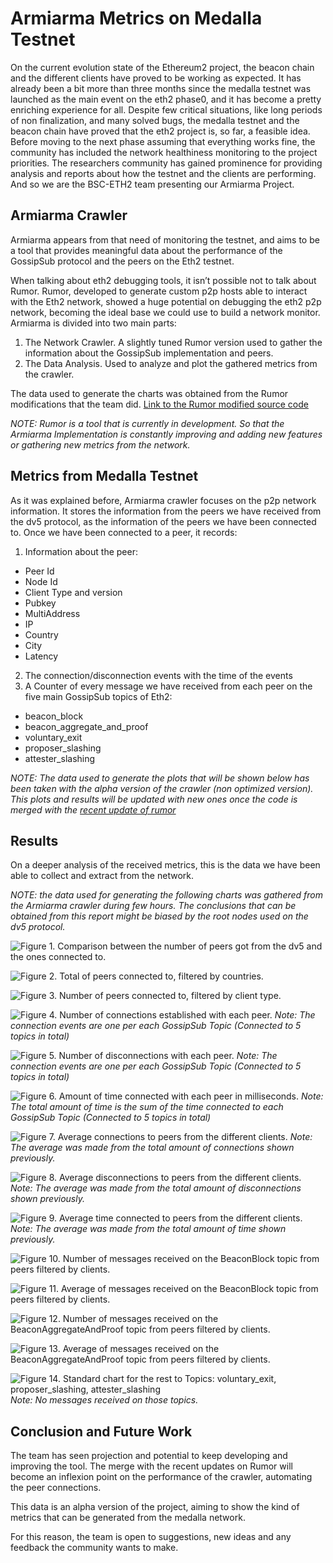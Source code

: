  
# Armiarma Metrics on Medalla Testnet

On the current evolution state of the Ethereum2 project, the beacon chain and the different clients have proved to be working as expected. It has already been a bit more than three months since the medalla testnet was launched as the main event on the eth2 phase0, and it has become a pretty enriching experience for all. 
Despite few critical situations, like long periods of non finalization, and many solved bugs, the medalla testnet and the beacon chain have proved that the eth2 project is, so far, a feasible idea.
Before moving to the next phase assuming that everything works fine, the community has included the network healthiness monitoring to the project priorities. The researchers community has gained prominence for providing analysis and reports about how the testnet and the clients are performing. And so we are the BSC-ETH2 team presenting our Armiarma Project.

## Armiarma Crawler

Armiarma appears from that need of monitoring the testnet, and aims to be a tool that provides meaningful data about the performance of the GossipSub protocol and the peers on the Eth2 testnet. 

When talking about eth2 debugging tools, it isn’t possible not to talk about Rumor. Rumor, developed to generate custom p2p hosts able to interact with the Eth2 network, showed a huge potential on debugging the eth2 p2p network, becoming the ideal base we could use to build a network monitor.
Armiarma is divided into two main parts:
1. The Network Crawler. A slightly tuned Rumor version used to gather the information about  the GossipSub implementation and peers.
2. The Data Analysis. Used to analyze and plot the gathered metrics from the crawler.

The data used to generate the charts was obtained from the Rumor modifications that the team did. [Link to the Rumor modified source code](https://github.com/Cortze/rumor/tree/armiarma/alpha0)

*NOTE: Rumor is a tool that is currently in development. So that the Armiarma Implementation is constantly improving and adding new features or gathering new metrics from the network.*


## Metrics from Medalla Testnet

As it was explained before, Armiarma crawler focuses on the p2p network information. It stores the information from the peers we have received from the dv5 protocol, as the information of the peers we have been connected to. 
Once we have been connected to a peer, it records:
1. Information about the peer:
- Peer Id
- Node Id
- Client Type and version
- Pubkey
- MultiAddress
- IP
- Country
- City
- Latency
2. The connection/disconnection events with the time of the events
3. A Counter of every message we have received from each peer on the five main GossipSub topics of Eth2:
- beacon_block
- beacon_aggregate_and_proof
- voluntary_exit
- proposer_slashing
- attester_slashing

*NOTE: The data used to generate the plots that will be shown below has been taken with the alpha version of the crawler (non optimized version). This plots and results will be updated with new ones once the code is merged with the [recent update of rumor](https://github.com/protolambda/rumor/commit/6549267e93d4f409731d0e59ae45863347b0b226)*

## Results

On a deeper analysis of the received metrics, this is the data we have been able to collect and extract from the network.

*NOTE: the data used for generating the following charts was gathered from the Armiarma crawler during few hours. The conclusions that can be obtained from this report might be biased by the root nodes used on the dv5 protocol.*

![Figure 1. Comparison between the number of peers got from the dv5 and the ones connected to.](./charts/TotalPeersVsConnected.png)

![Figure 2. Total of peers connected to, filtered by countries.](./charts/PeersClassifiedByCountry.png)

![Figure 3. Number of peers connected to, filtered by client type.](./charts/PeersOnClients.png)

![Figure 4. Number of connections established with each peer.](./charts/NumberOfConnectionsPerPeer.png)
*Note: The connection events are one per each GossipSub Topic (Connected to 5 topics in total)*

![Figure 5. Number of disconnections with each peer.](./charts/NumberOfDisconnectionsPerPeer.png)
*Note: The connection events are one per each GossipSub Topic (Connected to 5 topics in total)*

![Figure 6. Amount of time connected with each peer in milliseconds.](./charts/MinutesConnectedToPeers.png)
*Note: The total amount of time is the sum of the time connected to each GossipSub Topic (Connected to 5 topics in total)*

![Figure 7. Average connections to peers from the different clients.](./charts/AverageConnectionsPerClientPeers.png)
*Note: The average was made from the total amount of connections shown previously.*

![Figure 8. Average disconnections to peers from the different clients.](./charts/AverageDisconnectionPerClientPeers.png)
*Note: The average was made from the total amount of disconnections shown previously.*

![Figure 9. Average time connected to peers from the different clients.](./charts/AverageTotalTimeConnectedToClientPeers.png)
*Note: The average was made from the total amount of time shown previously.*

![Figure 10. Number of messages received on the BeaconBlock topic from peers filtered by clients.](./charts/NumberOfMessagesReceivedBeaconBlock.png)

![Figure 11. Average of messages received on the BeaconBlock topic from peers filtered by clients.](./charts/AverageMessagesReceivedBeaconBlock.png)

![Figure 12. Number of messages received on the BeaconAggregateAndProof topic from peers filtered by clients.](./charts/NumberOfMessagesReceivedBeaconAggregatedAndProof.png)

![Figure 13. Average of messages received on the BeaconAggregateAndProof topic from peers filtered by clients.](./charts/AverageMessagesReceivedBeaconAggregateAndProof.png)

![Figure 14. Standard chart for the rest to Topics: voluntary_exit, proposer_slashing, attester_slashing](./charts/EmptyGraphForMessages.png)
*Note: No messages received on those topics.*


## Conclusion and Future Work

The team has seen projection and potential to keep developing and improving the tool. The merge with the recent updates on Rumor will become an inflexion point on the performance of the crawler, automating the peer connections.

This data is an alpha version of the project, aiming to show the kind of metrics that can be generated from the medalla network. 

For this reason, the team is open to suggestions, new ideas and any feedback the community wants to make.

